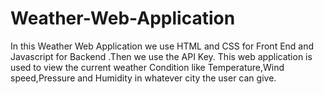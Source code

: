 # Weather-Web-Application
In this Weather Web Application we use HTML and CSS for Front End and Javascript for Backend .Then we use the API Key. This web application is used to view the current weather Condition like Temperature,Wind speed,Pressure and Humidity in whatever city the user can give.
